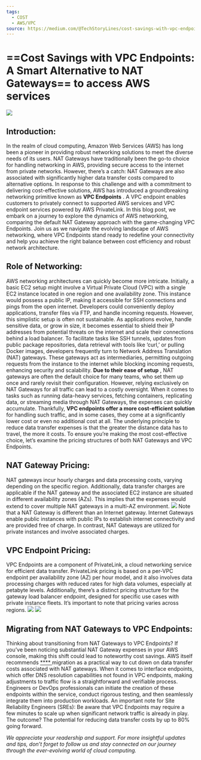 ```yaml
---
tags:
  - COST
  - AWS/VPC
source: https://medium.com/@TechStoryLines/cost-savings-with-vpc-endpoints-a-smart-alternative-to-nat-gateways-359060e12a83
---
```





#  ==Cost Savings with VPC Endpoints: A Smart Alternative to NAT Gateways==  to access AWS services

![](https://miro.medium.com/v2/resize:fit:670/1*4f509Tx-i9-rN2mTMq6Xhg.png) 


##  **Introduction:** 

In the realm of cloud computing, Amazon Web Services (AWS) has long been a pioneer in providing robust networking solutions to meet the diverse needs of its users. NAT Gateways have traditionally been the go-to choice for handling networking in AWS, providing secure access to the internet from private networks. However, there’s a catch: NAT Gateways are also associated with significantly higher data transfer costs compared to alternative options.
In response to this challenge and with a commitment to delivering cost-effective solutions, AWS has introduced a groundbreaking networking primitive known as  **VPC Endpoints** . A VPC endpoint enables customers to privately connect to supported AWS services and VPC endpoint services powered by AWS PrivateLink.
In this blog post, we embark on a journey to explore the dynamics of AWS networking, comparing the default NAT Gateway approach with the game-changing VPC Endpoints.
Join us as we navigate the evolving landscape of AWS networking, where VPC Endpoints stand ready to redefine your connectivity and help you achieve the right balance between cost efficiency and robust network architecture.


## Role of Networking:

AWS networking architectures can quickly become more intricate. Initially, a basic EC2 setup might involve a Virtual Private Cloud (VPC) with a single EC2 instance located in one region and one availability zone. This instance would possess a public IP, making it accessible for SSH connections and pings from the open internet. Developers could conveniently deploy applications, transfer files via FTP, and handle incoming requests.
However, this simplistic setup is often not sustainable. As applications evolve, handle sensitive data, or grow in size, it becomes essential to shield their IP addresses from potential threats on the internet and scale their connections behind a load balancer. To facilitate tasks like SSH tunnels, updates from public package repositories, data retrieval with tools like ‘curl,’ or pulling Docker images, developers frequently turn to Network Address Translation (NAT) gateways. These gateways act as intermediaries, permitting outgoing requests from the instance to the internet while blocking incoming requests, enhancing security and scalability.
 **Due to their ease of setup** , NAT gateways are often the default choice for many teams, who set them up once and rarely revisit their configuration. However, relying exclusively on NAT Gateways for all traffic can lead to a costly oversight. When it comes to tasks such as running data-heavy services, fetching containers, replicating data, or streaming media through NAT Gateways, the expenses can quickly accumulate.
Thankfully,  **VPC endpoints offer a more cost-efficient solution**  for handling such traffic, and in some cases, they come at a significantly lower cost or even no additional cost at all. The underlying principle to reduce data transfer expenses is that the greater the distance data has to travel, the more it costs. To ensure you’re making the most cost-effective choice, let’s examine the pricing structures of both NAT Gateways and VPC Endpoints.


## NAT Gateway Pricing:

NAT gateways incur hourly charges and data processing costs, varying depending on the specific region. Additionally, data transfer charges are applicable if the NAT gateway and the associated EC2 instance are situated in different availability zones (AZs). This implies that the expenses would extend to cover multiple NAT gateways in a multi-AZ environment.
![](https://miro.medium.com/v2/resize:fit:700/1*5UXZrGafcxizXfzv9PBYSg.png) 
Note that a NAT Gateway is different than an Internet gateway. Internet Gateways enable public instances with public IPs to establish internet connectivity and are provided free of charge. In contrast, NAT Gateways are utilized for private instances and involve associated charges.


## VPC Endpoint Pricing:

VPC Endpoints are a component of PrivateLink, a cloud networking service for efficient data transfer. PrivateLink pricing is based on a per-VPC endpoint per availability zone (AZ) per hour model, and it also involves data processing charges with reduced rates for high data volumes, especially at petabyte levels. Additionally, there’s a distinct pricing structure for the gateway load balancer endpoint, designed for specific use cases with private instance fleets. It’s important to note that pricing varies across regions.
![](https://miro.medium.com/v2/resize:fit:700/1*Kh0CWQg1iaWCPQ2oZRUq8w.png) 
![](https://miro.medium.com/v2/resize:fit:700/1*kg2mE4PMQVY6kOjwO6XuHQ.png) 


## Migrating from NAT Gateways to VPC Endpoints:

Thinking about transitioning from NAT Gateways to VPC Endpoints? If you’ve been noticing substantial NAT Gateway expenses in your AWS console, making this shift could lead to noteworthy cost savings. AWS itself recommends  [ ****  ](https://repost.aws/knowledge-center/vpc-reduce-nat-gateway-transfer-costs) migration as a practical way to cut down on data transfer costs associated with NAT gateways.
When it comes to interface endpoints, which offer DNS resolution capabilities not found in VPC endpoints, making adjustments to traffic flow is a straightforward and verifiable process. Engineers or DevOps professionals can initiate the creation of these endpoints within the service, conduct rigorous testing, and then seamlessly integrate them into production workloads. An important note for Site Reliability Engineers (SREs): Be aware that VPC Endpoints may require a few minutes to scale up when significant network traffic is already in play.
The outcome? The potential for reducing data transfer costs by up to 80% going forward.
> 
 *We appreciate your readership and support. For more insightful updates and tips, don’t forget to follow us and stay connected on our journey through the ever-evolving world of cloud computing.* 

